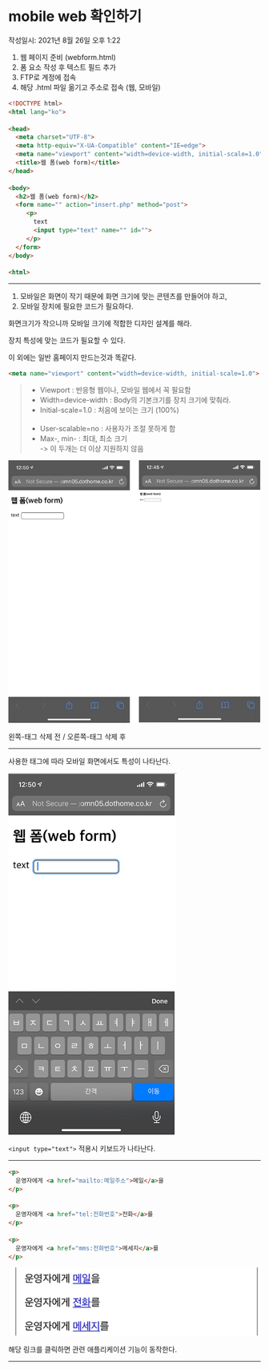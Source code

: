 # mobile web 확인하기
작성일시: 2021년 8월 26일 오후 1:22

1. 웹 페이지 준비 (webform.html)
2. 폼 요소 작성 후 텍스트 필드 추가
3. FTP로 계정에 접속
4. 해당 .html 파일 옮기고 주소로 접속 (웹, 모바일)

```html
<!DOCTYPE html>
<html lang="ko">

<head>
  <meta charset="UTF-8">
  <meta http-equiv="X-UA-Compatible" content="IE=edge">
  <meta name="viewport" content="width=device-width, initial-scale=1.0">
  <title>웹 폼(web form)</title>
</head>

<body>
  <h2>웹 폼(web form)</h2>
  <form name="" action="insert.php" method="post">
     <p>
       text
       <input type="text" name="" id="">
     </p>
  </form>
</body>

<html>
```

---

1. 모바일은 화면이 작기 때문에 화면 크기에 맞는 콘텐츠를 만들어야 하고,
2. 모바일 장치에 필요한 코드가 필요하다.

화면크기가 작으니까 모바일 크기에 적합한 디자인 설계를 해라.

장치 특성에 맞는 코드가 필요할 수 있다.

이 외에는 일반 홈페이지 만드는것과 똑같다.

```html
<meta name="viewport" content="width=device-width, initial-scale=1.0">
```

> - Viewport : 반응형 웹이나, 모바일 웹에서 꼭 필요함
> - Width=device-width : Body의 기본크기를 장치 크기에 맞춰라.
> - Initial-scale=1.0 : 처음에 보이는 크기 (100%)
><br/><br/>
> - User-scalable=no : 사용자가 조절 못하게 함<br/>
> - Max-, min- : 최대, 최소 크기<br/>
> -> 이 두개는 더 이상 지원하지 않음
>

![왼쪽-태그 삭제 전 / 오른쪽-태그 삭제 후](../images/mobile_1.png)

왼쪽-태그 삭제 전 / 오른쪽-태그 삭제 후

---

사용한 태그에 따라 모바일 화면에서도 특성이 나타난다.

![<input type="text"> 적용시 키보드가 나타난다.](../images/mobile_2.png)

`<input type="text">` 적용시 키보드가 나타난다.

---

```html
<p>
  운영자에게 <a href="mailto:메일주소">메일</a>을
</p>

<p>
  운영자에게 <a href="tel:전화번호">전화</a>를
</p>

<p>
  운영자에게 <a href="mms:전화번호">메세지</a>를
</p>
```

![Untitled](../images/mobile_3.png)

해당 링크를 클릭하면 관련 애플리케이션 기능이 동작한다.

---